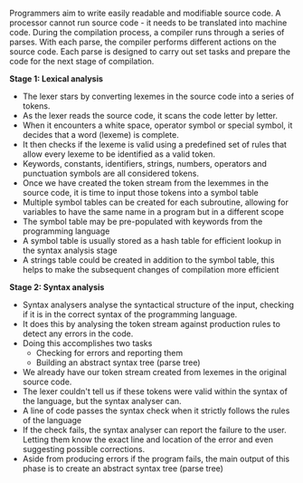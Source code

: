 Programmers aim to write easily readable and modifiable source code.
A processor cannot run source code - it needs to be translated into machine code.
During the compilation process, a compiler runs through a series of parses.
With each parse, the compiler performs different actions on the source code.
Each parse is designed to carry out set tasks and prepare the code for the next stage of compilation.

**Stage 1: Lexical analysis**
- The lexer stars by converting lexemes in the source code into a series of tokens.
- As the lexer reads the source code, it scans the code letter by letter.
- When it encounters a white space, operator symbol or special symbol, it decides that a word (lexeme) is complete.
- It then checks if the lexeme is valid using a predefined set of rules that allow every lexeme to be identified as a valid token.
- Keywords, constants, identifiers, strings, numbers, operators and punctuation symbols are all considered tokens.
- Once we have created the token stream from the lexemmes in the source code, it is time to input those tokens into a symbol table
- Multiple symbol tables can be created for each subroutine, allowing for variables to have the same name in a program but in a different scope
- The symbol table may be pre-populated with keywords from the programming language
- A symbol table is usually stored as a hash table for efficient lookup in the syntax analysis stage
- A strings table could be created in addition to the symbol table, this helps to make the subsequent changes of compilation more efficient

**Stage 2: Syntax analysis**
- Syntax analysers analyse the syntactical structure of the input, checking if it is in the correct syntax of the programming language.
- It does this by analysing the token stream against production rules to detect any errors in the code.
- Doing this accomplishes two tasks
	- Checking for errors and reporting them
	- Building an abstract syntax tree (parse tree)
- We already have our token stream created from lexemes in the original source code.
- The lexer couldn't tell us if these tokens were valid within the syntax of the language, but the syntax analyser can.
- A line of code passes the syntax check when it strictly follows the rules of the language
- If the check fails, the syntax analyser can report the failure to the user. Letting them know the exact line and location of the error and even suggesting possible corrections.
- Aside from producing errors if the program fails, the main output of this phase is to create an abstract syntax tree (parse tree)

